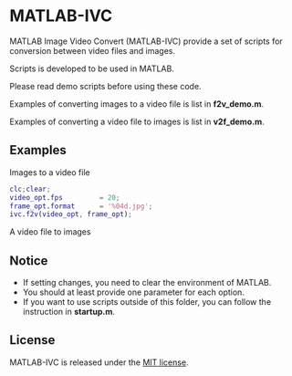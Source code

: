 # MATLAB-IVC
MATLAB Image Video Convert (MATLAB-IVC) provide
a set of scripts for conversion
between video files and images.

Scripts is developed to be used in MATLAB.

Please read demo scripts before using these code.

Examples of converting images to a video file
is list in **f2v_demo.m**.

Examples of converting a video file to images
is list in **v2f_demo.m**.

## Examples
Images to a video file

``` MATLAB
clc;clear;
video_opt.fps         = 20;
frame_opt.format      = '%04d.jpg';
ivc.f2v(video_opt, frame_opt);
```

A video file to images

## Notice

+ If setting changes,
you need to clear the environment of MATLAB.
+ You should at least provide one parameter
for each option.
+ If you want to use scripts outside of this folder,
you can follow the instruction in **startup.m**.

## License

MATLAB-IVC is released under the [MIT license](https://github.com/Seraphli/MATLAB-IVC/blob/master/LICENSE).
